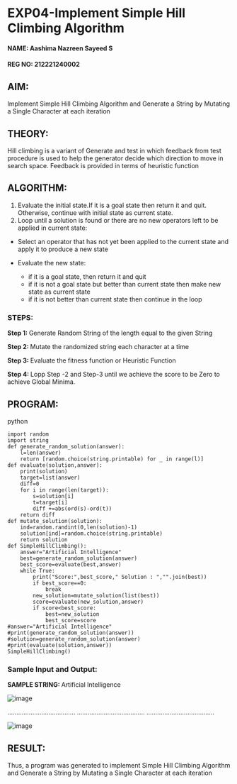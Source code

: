 # EXP04-Implement Simple Hill Climbing Algorithm

#### NAME: Aashima Nazreen Sayeed S
#### REG NO: 212221240002

## AIM:
Implement Simple Hill Climbing Algorithm and Generate a String by Mutating a Single Character at each iteration

## THEORY:
Hill climbing is a variant of Generate and test in which feedback from test procedure is used to help the generator decide which direction to move in search space. Feedback is provided in terms of heuristic function

## ALGORITHM:

1. Evaluate the initial state.If it is a goal state then return it and quit. Otherwise, continue with initial state as current state.
2. Loop until a solution is found or there are no new operators left to be applied in current state:
* Select an operator that has not yet been applied to the current state and apply it to produce a new state
* Evaluate the new state:
  
  * if it is a goal state, then return it and quit
  * if it is not a goal state but better than current state then make new state as current state
  * if it is not better than current state then continue in the loop

### STEPS:

<b> Step 1: </b> Generate Random String of the length equal to the given String

<b> Step 2: </b> Mutate the randomized string each character at a time

<b> Step 3: </b> Evaluate the fitness function or Heuristic Function

<b> Step 4: </b> Lopp Step -2 and Step-3 until we achieve the score to be Zero to achieve Global Minima.


## PROGRAM:
python
```
import random
import string
def generate_random_solution(answer):
    l=len(answer)
    return [random.choice(string.printable) for _ in range(l)]
def evaluate(solution,answer):
    print(solution)
    target=list(answer)
    diff=0
    for i in range(len(target)):
        s=solution[i]
        t=target[i]
        diff +=abs(ord(s)-ord(t))
    return diff
def mutate_solution(solution):
    ind=random.randint(0,len(solution)-1)
    solution[ind]=random.choice(string.printable)
    return solution
def SimpleHillClimbing():
    answer="Artificial Intelligence"
    best=generate_random_solution(answer)
    best_score=evaluate(best,answer)
    while True:
        print("Score:",best_score," Solution : ","".join(best))  
        if best_score==0:
            break
        new_solution=mutate_solution(list(best))
        score=evaluate(new_solution,answer)   
        if score<best_score:
            best=new_solution
            best_score=score
#answer="Artificial Intelligence"
#print(generate_random_solution(answer))
#solution=generate_random_solution(answer)
#print(evaluate(solution,answer))
SimpleHillClimbing()
```

### Sample Input and Output:

<b> SAMPLE STRING: </b>   Artificial Intelligence

![image](https://github.com/Aashima02/AI04-Implement-Simple-Hill-Climbing-Algorithm/assets/93427086/0a72b72b-e7cf-4d98-8612-e8b695fd0c5e)

......................................
......................................
......................................

![image](https://github.com/Aashima02/AI04-Implement-Simple-Hill-Climbing-Algorithm/assets/93427086/e8f9fba8-dac5-46b8-a471-9dab40cc85e2)





## RESULT:


Thus, a program was generated to implement Simple Hill Climbing Algorithm and Generate a String by Mutating a Single Character at each iteration
